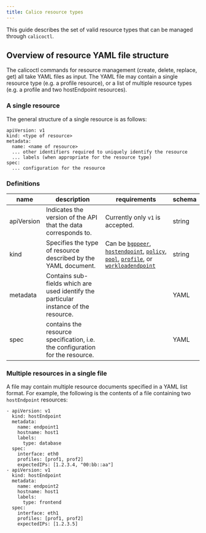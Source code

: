 ```yaml
---
title: Calico resource types
---
```


This guide describes the set of valid resource types that can be managed
through `calicoctl`.

## Overview of resource YAML file structure
The calicoctl commands for resource management (create, delete, replace, get)
all take YAML files as input.  The YAML file may contain a single resource type
(e.g. a profile resource), or a list of multiple resource types (e.g. a profile and two
hostEndpoint resources).

### A single resource
The general structure of a single resource is as follows:

```
apiVersion: v1
kind: <type of resource>
metadata:
  name: <name of resource>
  ... other identifiers required to uniquely identify the resource
  ... labels (when appropriate for the resource type)
spec:
  ... configuration for the resource
```



### Definitions
| name     | description                                               | requirements                                                                     | schema |
|----------|-----------------------------------------------------------|----------------------------------------------------------------------------------|--------|
| apiVersion     | Indicates the version of the API that the data corresponds to.                           | Currently only `v1` is accepted. | string |
| kind    | Specifies the type of resource described by the YAML document. | Can be [`bgppeer`](bgppeer.md), [`hostendpoint`](hostendpoint.md), [`policy`](policy.md), [`pool`](pool.md), [`profile`](profile.md), or [`workloadendpoint`](workloadendpoint.md) | string |
| metadata | Contains sub-fields which are used identify the particular instance of the resource. | | YAML |
| spec | contains the resource specification, i.e. the configuration for the resource. | | YAML |

### Multiple resources in a single file
A file may contain multiple resource documents specified in a YAML list format. For example, the following is the contents of a file containing two `hostEndpoint` resources:
```
- apiVersion: v1
  kind: hostEndpoint
  metadata:
    name: endpoint1
    hostname: host1
    labels:
      type: database
  spec:
    interface: eth0
    profiles: [prof1, prof2]
    expectedIPs: [1.2.3.4, "00:bb::aa"]
- apiVersion: v1
  kind: hostEndpoint
  metadata:
    name: endpoint2
    hostname: host1
    labels:
      type: frontend
  spec:
    interface: eth1
    profiles: [prof1, prof2]
    expectedIPs: [1.2.3.5]
```
